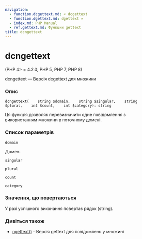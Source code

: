```yaml
---
navigation:
  - function.dcgettext.md: « dcgettext
  - function.dgettext.md: dgettext »
  - index.md: PHP Manual
  - ref.gettext.md: Функции gettext
title: dcngettext
---
```

# dcngettext

(PHP 4> = 4.2.0, PHP 5, PHP 7, PHP 8)

dcngettext — Версія dcgettext для множини

### Опис

```methodsynopsis
dcngettext(    string $domain,    string $singular,    string $plural,    int $count,    int $category): string
```

Ця функція дозволяє перевизначити одне повідомлення з використанням множини в поточному домені.

### Список параметрів

`domain`

Домен.

`singular`

`plural`

`count`

`category`

### Значення, що повертаються

У разі успішного виконання повертає рядок (string).

### Дивіться також

-   [ngettext()](function.ngettext.md) - Версія gettext для повідомлень у множині
